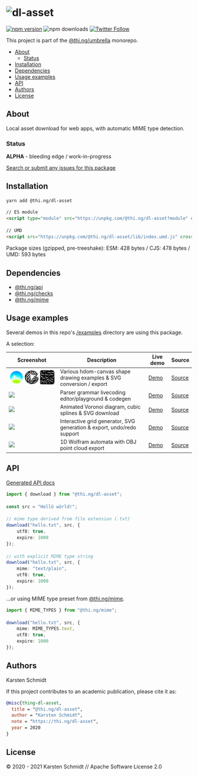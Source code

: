 <!-- This file is generated - DO NOT EDIT! -->

# ![dl-asset](https://media.thi.ng/umbrella/banners/thing-dl-asset.svg?7d078ea4)

[![npm version](https://img.shields.io/npm/v/@thi.ng/dl-asset.svg)](https://www.npmjs.com/package/@thi.ng/dl-asset)
![npm downloads](https://img.shields.io/npm/dm/@thi.ng/dl-asset.svg)
[![Twitter Follow](https://img.shields.io/twitter/follow/thing_umbrella.svg?style=flat-square&label=twitter)](https://twitter.com/thing_umbrella)

This project is part of the
[@thi.ng/umbrella](https://github.com/thi-ng/umbrella/) monorepo.

- [About](#about)
  - [Status](#status)
- [Installation](#installation)
- [Dependencies](#dependencies)
- [Usage examples](#usage-examples)
- [API](#api)
- [Authors](#authors)
- [License](#license)

## About

Local asset download for web apps, with automatic MIME type detection.

### Status

**ALPHA** - bleeding edge / work-in-progress

[Search or submit any issues for this package](https://github.com/thi-ng/umbrella/issues?q=%5Bdl-asset%5D+in%3Atitle)

## Installation

```bash
yarn add @thi.ng/dl-asset
```

```html
// ES module
<script type="module" src="https://unpkg.com/@thi.ng/dl-asset?module" crossorigin></script>

// UMD
<script src="https://unpkg.com/@thi.ng/dl-asset/lib/index.umd.js" crossorigin></script>
```

Package sizes (gzipped, pre-treeshake): ESM: 428 bytes / CJS: 478 bytes / UMD: 593 bytes

## Dependencies

- [@thi.ng/api](https://github.com/thi-ng/umbrella/tree/develop/packages/api)
- [@thi.ng/checks](https://github.com/thi-ng/umbrella/tree/develop/packages/checks)
- [@thi.ng/mime](https://github.com/thi-ng/umbrella/tree/develop/packages/mime)

## Usage examples

Several demos in this repo's
[/examples](https://github.com/thi-ng/umbrella/tree/develop/examples)
directory are using this package.

A selection:

| Screenshot                                                                                                                           | Description                                                            | Live demo                                                | Source                                                                                |
| ------------------------------------------------------------------------------------------------------------------------------------ | ---------------------------------------------------------------------- | -------------------------------------------------------- | ------------------------------------------------------------------------------------- |
| <img src="https://raw.githubusercontent.com/thi-ng/umbrella/develop/assets/hdom-canvas/hdom-canvas-shapes-results.png" width="240"/> | Various hdom-canvas shape drawing examples & SVG conversion / export   | [Demo](https://demo.thi.ng/umbrella/hdom-canvas-shapes/) | [Source](https://github.com/thi-ng/umbrella/tree/develop/examples/hdom-canvas-shapes) |
| <img src="https://raw.githubusercontent.com/thi-ng/umbrella/develop/assets/examples/parse-playground.png" width="240"/>              | Parser grammar livecoding editor/playground & codegen                  | [Demo](https://demo.thi.ng/umbrella/parse-playground/)   | [Source](https://github.com/thi-ng/umbrella/tree/develop/examples/parse-playground)   |
| <img src="https://raw.githubusercontent.com/thi-ng/umbrella/develop/assets/examples/rotating-voronoi.jpg" width="240"/>              | Animated Voronoi diagram, cubic splines & SVG download                 | [Demo](https://demo.thi.ng/umbrella/rotating-voronoi/)   | [Source](https://github.com/thi-ng/umbrella/tree/develop/examples/rotating-voronoi)   |
| <img src="https://raw.githubusercontent.com/thi-ng/umbrella/develop/assets/examples/rstream-grid.jpg" width="240"/>                  | Interactive grid generator, SVG generation & export, undo/redo support | [Demo](https://demo.thi.ng/umbrella/rstream-grid/)       | [Source](https://github.com/thi-ng/umbrella/tree/develop/examples/rstream-grid)       |
| <img src="https://raw.githubusercontent.com/thi-ng/umbrella/develop/assets/examples/wolfram.png" width="240"/>                       | 1D Wolfram automata with OBJ point cloud export                        | [Demo](https://demo.thi.ng/umbrella/wolfram/)            | [Source](https://github.com/thi-ng/umbrella/tree/develop/examples/wolfram)            |

## API

[Generated API docs](https://docs.thi.ng/umbrella/dl-asset/)

```ts
import { download } from "@thi.ng/dl-asset";

const src = "Hellö wörld!";

// mime type derived from file extension (.txt)
download("hello.txt", src, {
    utf8: true,
    expire: 1000
});

// with explicit MIME type string
download("hello.txt", src, {
    mime: "text/plain",
    utf8: true,
    expire: 1000
});
```

...or using MIME type preset from
[@thi.ng/mime](https://github.com/thi-ng/umbrella/tree/develop/packages/mime).

```ts
import { MIME_TYPES } from "@thi.ng/mime";

download("hello.txt", src, {
    mime: MIME_TYPES.text,
    utf8: true,
    expire: 1000
});
```

## Authors

Karsten Schmidt

If this project contributes to an academic publication, please cite it as:

```bibtex
@misc{thing-dl-asset,
  title = "@thi.ng/dl-asset",
  author = "Karsten Schmidt",
  note = "https://thi.ng/dl-asset",
  year = 2020
}
```

## License

&copy; 2020 - 2021 Karsten Schmidt // Apache Software License 2.0
